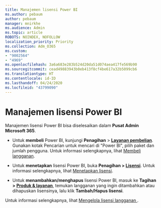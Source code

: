 ```yaml
---
title: Manajemen lisensi Power BI
ms.author: pebaum
author: pebaum
manager: mnirkhe
ms.audience: Admin
ms.topic: article
ROBOTS: NOINDEX, NOFOLLOW
localization_priority: Priority
ms.collection: Adm_O365
ms.custom:
- "9002564"
- "4969"
ms.openlocfilehash: 3a6a683e283b524d20da51d074aea417fe569b90
ms.sourcegitcommit: cead49883943b0eb413f8cf4be617a32b5099cb6
ms.translationtype: HT
ms.contentlocale: id-ID
ms.lasthandoff: 04/24/2020
ms.locfileid: "43799090"
---
```

# <a name="power-bi-license-management"></a>Manajemen lisensi Power BI

Manajemen lisensi Power BI bisa diselesaikan dalam **Pusat Admin Microsoft 365**.

- Untuk **membeli** Power BI, kunjungi **Penagihan** \> **[Layanan pembelian](https://go.microsoft.com/fwlink/p/?linkid=868433)**. Gunakan kotak Pencarian untuk mencari di "Power BI", pilih paket dan jumlah pengguna. Untuk informasi selengkapnya, lihat [Membeli langganan](https://docs.microsoft.com/microsoft-365/commerce/subscriptions/upgrade-to-different-plan). 

- Untuk **menetapkan** lisensi Power BI, buka **Penagihan > [Lisensi](https://go.microsoft.com/fwlink/p/?linkid=842264)**. Untuk informasi selengkapnya, lihat [Menetapkan lisensi](https://docs.microsoft.com/microsoft-365/admin/manage/assign-licenses-to-users?view=o365-worldwide). 

- Untuk **menambahkan/menghapus** lisensi Power BI, masuk ke **Tagihan > [Produk & layanan](https://go.microsoft.com/fwlink/p/?linkid=842054)**, temukan langganan yang ingin ditambahkan atau dihapuskan lisensinya, lalu klik **Tambah/Hapus lisensi**.

Untuk informasi selengkapnya, lihat [ Mengelola lisensi langganan ](https://docs.microsoft.com/microsoft-365/commerce/licenses/buy-licenses?view=o365-worldwide#add-or-remove-licenses-for-your-business-subscription). 
